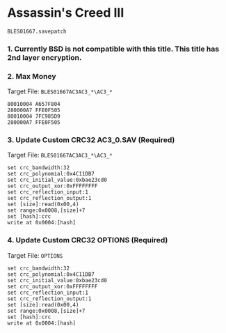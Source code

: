 #  Assassin's Creed III 

`BLES01667.savepatch`

### 1.  Currently BSD is not compatible with this title. This title has 2nd layer encryption.
### 2. Max Money

Target File: `BLES01667AC3AC3_*\AC3_*`

```
80010004 A657F804
280000A7 FFE0F505
80010004 7FC985D9
280000A7 FFE0F505
```

### 3. Update Custom CRC32 AC3_0.SAV (Required)

Target File: `BLES01667AC3AC3_*\AC3_*`

```
set crc_bandwidth:32
set crc_polynomial:0x4C11DB7
set crc_initial_value:0xbae23cd0
set crc_output_xor:0xFFFFFFFF
set crc_reflection_input:1
set crc_reflection_output:1
set [size]:read(0x00,4)
set range:0x0008,[size]+7
set [hash]:crc
write at 0x0004:[hash]
```

### 4. Update Custom CRC32 OPTIONS (Required)

Target File: `OPTIONS`

```
set crc_bandwidth:32
set crc_polynomial:0x4C11DB7
set crc_initial_value:0xbae23cd0
set crc_output_xor:0xFFFFFFFF
set crc_reflection_input:1
set crc_reflection_output:1
set [size]:read(0x00,4)
set range:0x0008,[size]+7
set [hash]:crc
write at 0x0004:[hash]
```


